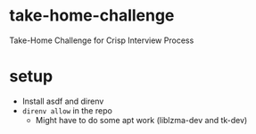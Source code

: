 # take-home-challenge
Take-Home Challenge for Crisp Interview Process

# setup
- Install asdf and direnv
- `direnv allow` in the repo
  - Might have to do some apt work (liblzma-dev and tk-dev)
